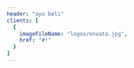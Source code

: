 ```yaml
---
header: "ayo beli"
clients: [
  {
    imageFileName: "logos/envato.jpg",
    href: "#!"
  }
]
---
```

